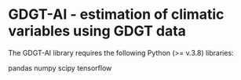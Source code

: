 # GDGT-AI - estimation of climatic variables using GDGT data

The GDGT-AI library requires the following Python (>= v.3.8) libraries:

pandas
numpy
scipy
tensorflow

